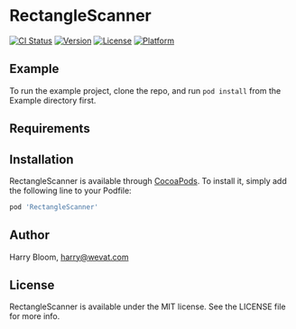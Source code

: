 # RectangleScanner

[![CI Status](http://img.shields.io/travis/harryblam/RectangleScanner.svg?style=flat)](https://travis-ci.org/harryblam/RectangleScanner)
[![Version](https://img.shields.io/cocoapods/v/RectangleScanner.svg?style=flat)](http://cocoapods.org/pods/RectangleScanner)
[![License](https://img.shields.io/cocoapods/l/RectangleScanner.svg?style=flat)](http://cocoapods.org/pods/RectangleScanner)
[![Platform](https://img.shields.io/cocoapods/p/RectangleScanner.svg?style=flat)](http://cocoapods.org/pods/RectangleScanner)

## Example

To run the example project, clone the repo, and run `pod install` from the Example directory first.

## Requirements

## Installation

RectangleScanner is available through [CocoaPods](http://cocoapods.org). To install
it, simply add the following line to your Podfile:

```ruby
pod 'RectangleScanner'
```

## Author

Harry Bloom, harry@wevat.com

## License

RectangleScanner is available under the MIT license. See the LICENSE file for more info.
